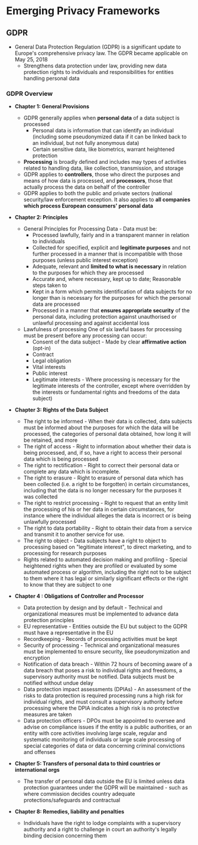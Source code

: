# Emerging Privacy Frameworks

## GDPR

* General Data Protection Regulation (GDPR) is a significant update to Europe's comprehensive privacy law. The GDPR became applicable on May 25, 2018
  * Strengthens data protection under law, providing new data protection rights to individuals and responsibilities for entities handling personal data

### GDPR Overview

* **Chapter 1: General Provisions**
  * GDPR generally applies when **personal data** of a data subject is processed
    * Personal data is information that can identify an individual (including some pseudonymized data if it can be linked back to an individual, but not fully anonymous data)
    * Certain sensitive data, like biometrics, warrant heightened protection
  * **Processing** is broadly defined and includes may types of activities related to handling data, like collection, transmission, and storage
  * GDPR applies to **controllers**, those who direct the purposes and means of how data is processed, and **processors**, those that actually process the data on behalf of the controller
  * GDPR applies to both the public and private sectors (national security/law enforcement exception. It also applies to **all companies which process European consumers' personal data**

* **Chapter 2: Principles**
  * General Principles for Processing Data - Data must be:
    * Processed lawfully, fairly and in a transparent manner in relation to individuals
    * Collected for specified, explicit and **legitimate purposes** and not further processed in a manner that is incompatible with those purposes (unless public interest exception)
    * Adequate, relevant and **limited to what is necessary** in relation to the purposes for which they are processed
    * Accurate and, where necessary, kept up to date; Reasonable steps taken to
    * Kept in a form which permits identification of data subjects for no longer than is necessary for the purposes for which the personal data are processed
    * Processed in a manner that **ensures appropriate security** of the personal data, including protection against unauthorised or unlawful processing and against accidental loss
  * Lawfulness of processing One of six lawful bases for processing must be present before any processing can occur:
    * Consent of the data subject - Made by clear **affirmative action** (opt-in)
    * Contract
    * Legal obligation
    * Vital interests
    * Public interest
    * Legitimate interests - Where processing is necessary for the legitimate interests of the controller, except where overridden by the interests or fundamental rights and freedoms of the data subject)

* **Chapter 3: Rights of the Data Subject**

  * The right to be informed - When their data is collected, data subjects must be informed about the purposes for which the data will be processed, the categories of personal data obtained, how long it will be retained, and more
  * The right of access - Right to information about whether their data is being processed, and, if so, have a right to access their personal data which is being processed
  * The right to rectification - Right to correct their personal data or complete any data which is incomplete.
  * The right to erasure - Right to erasure of personal data which has been collected (i.e. a right to be forgotten) in certain circumstances, including that the data is no longer necessary for the purposes it was collected
  * The right to restrict processing - Right to request that an entity limit the processing of his or her data in certain circumstances, for instance where the individual alleges the data is incorrect or is being unlawfully processed
  * The right to data portability - Right to obtain their data from a service and transmit it to another service for use.
  * The right to object - Data subjects have a right to object to processing based on "legitimate interest", to direct marketing, and to processing for research purposes
  * Rights related to automated decision making and profiling - Special heightened rights when they are profiled or evaluated by some automated process or algorithm, including the right not to be subject to them where it has legal or similarly significant effects or the right to know that they are subject to one

* **Chapter 4 : Obligations of Controller and Processor**
  * Data protection by design and by default - Technical and organizational measures must be implemented to advance data protection principles
  * EU representative - Entities outside the EU but subject to the GDPR must have a representative in the EU
  * Recordkeeping - Records of processing activities must be kept
  * Security of processing - Technical and organizational measures must be implemented to ensure security, like pseudonymization and encryption
  * Notification of data breach - Within 72 hours of becoming aware of a data breach that poses a risk to individual rights and freedoms, a supervisory authority must be notified. Data subjects must be notified without undue delay
  * Data protection impact assessments (DPIAs) - An assessment of the risks to data protection is required processing runs a high risk for individual rights, and must consult a supervisory authority before processing where the DPIA indicates a high risk is no protective measures are taken
  * Data protection officers - DPOs must be appointed to oversee and advise on compliance issues if the entity is a public authorities, or an entity with core activities involving large scale, regular and systematic monitoring of individuals or large scale processing of special categories of data or data concerning criminal convictions and offenses

* **Chapter 5: Transfers of personal data to third countries or international orgs**
  * The transfer of personal data outside the EU is limited unless data protection guarantees under the GDPR will be maintained -
  such as where commission decides country adequate protections/safeguards and contractual
  
* **Chapter 8: Remedies, liability and penalties**
  * Individuals have the right to lodge complaints with a supervisory authority and a right to challenge in court an authority's legally binding decision concerning them